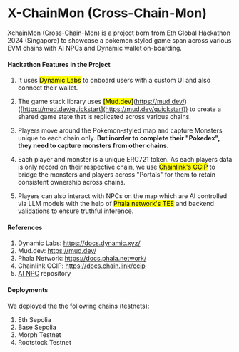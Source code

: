 # X-ChainMon (Cross-Chain-Mon)
XchainMon (Cross-Chain-Mon) is a project born from Eth Global Hackathon 2024 (Singapore) to showcase a pokemon styled game span across various EVM chains with AI NPCs and Dynamic wallet on-boarding.

#### Hackathon Features in the Project

1. It uses <mark>Dynamic Labs</mark> to onboard users with a custom UI and also connect their wallet.

2. The game stack library uses <mark>[Mud.dev]</mark>(https://mud.dev/) ([https://mud.dev/quickstart](https://mud.dev/quickstart)) to create a shared game state that is replicated across various chains.

3. Players move around the Pokemon-styled map and capture Monsters unique to each chain only. **But inorder to complete their "Pokedex", they need to capture monsters from other chains**.

4. Each player and monster is a unique ERC721 token. As each players data is only record on their respective chain, we use <mark>Chainlink's CCIP</mark> to bridge the monsters and players across "Portals" for them to retain consistent ownership across chains.

5. Players can also interact with NPCs on the map which are AI controlled via LLM models with the help of <mark>Phala network's TEE</mark> and backend validations to ensure truthful inference.

#### References

1. Dynamic Labs: https://docs.dynamic.xyz/
2. Mud.dev: https://mud.dev/
3. Phala Network: https://docs.phala.network/
4. Chainlink CCIP: https://docs.chain.link/ccip
5. [AI NPC](https://github.com/dzoba/gptrpg) repository


#### Deployments

We deployed the the following chains (testnets):

1. Eth Sepolia
2. Base Sepolia
3. Morph Testnet
4. Rootstock Testnet

